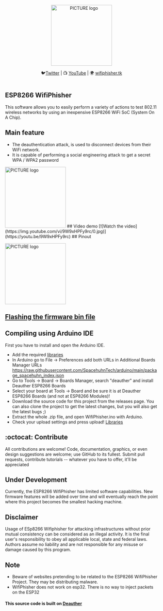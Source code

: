<p align="center"><img alt="PICTURE logo" src="https://i.imgur.com/QVJjB9k.jpg" width="200"></p>

<p align="center">
  🐦<a href="https://twitter.com/244v234">Twitter</a>
| 📺 <a href="https://www.youtube.com/channel/UC5yaB0VU_u4sY-DiE0BGuSw/featured?view_as=subscriber">YouTube</a>
| 🌍 <a href="https://wifiphisher.tk">wifiphisher.tk</a><br>
<br></p>

## ESP8266 WifiPhisher
This software allows you to easily perform a variety of actions to test 802.11 wireless networks by using an inexpensive ESP8266 WiFi SoC (System On A Chip).

## Main feature
* The deauthentication attack, is used to disconnect devices from their WiFi network.	
* It is capable of performing a social engineering attack to get a secret WPA / WPA2 password
<p><img alt="PICTURE logo" src="https://hackster.imgix.net/uploads/attachments/1212751/z2157794471160_228d60f39af25e94bedaa5f43a7ae730_0KtXp9MOEw.jpg?auto=compress%2Cformat&w=740&h=555&fit=max" width="200"</p>
## Video demo
[![Watch the video](https://img.youtube.com/vi/9W9xHPFy9rc/0.jpg)](https://youtu.be/9W9xHPFy9rc)
## Pinout
<p><img alt="PICTURE logo" src="https://hackster.imgix.net/uploads/attachments/1212694/244v234_pe3ov4zwv9_xBZN30K1NU.jpg?auto=compress%2Cformat&w=740&h=555&fit=max" width="200"></p>

## [Flashing the firmware bin file](https://www.hackster.io/234v244/esp8266-wifiphisher-4ed3d3)

## Compiling using Arduino IDE
First you have to install and open the Arduino IDE.
- Add the required [libraries](https://drive.google.com/drive/folders/1QKlt-UVW6BszD1YrvQ47xcYCMHJUfeuS?usp=sharing)
- In Arduino go to File -> Preferences add both URLs in Additional Boards Manager URLs https://raw.githubusercontent.com/SpacehuhnTech/arduino/main/package_spacehuhn_index.json
- Go to Tools -> Board -> Boards Manager, search "deauther" and install Deauther ESP8266 Boards
- Select your board at Tools -> Board and be sure it is at Deauther ESP8266 Boards (and not at ESP8266 Modules)!
- Download the source code for this project from the releases page. You can also clone the project to get the latest changes, but you will also get the latest bugs ;)
- Extract the whole .zip file, and open WifiPhisher.ino with Arduino.
- Check your upload settings and press upload!
[Libraries](https://drive.google.com/drive/folders/1QKlt-UVW6BszD1YrvQ47xcYCMHJUfeuS?usp=sharing)

## :octocat: Contribute
All contributions are welcome! Code, documentation, graphics, or even design suggestions are welcome; use GitHub to its fullest. Submit pull requests, contribute tutorials -- whatever you have to offer, it'll be appreciated

## Under Development
Currently, the ESP8266 WifiPhisher has limited software capabilities. New firmware features will be added over time and will eventually reach the point where this project becomes the smallest hacking machine.

## Disclaimer
Usage of ESp8266 Wifiphisher for attacking infrastructures without prior mutual consistency can be considered as an illegal activity. It is the final user's responsibility to obey all applicable local, state and federal laws. Authors assume no liability and are not responsible for any misuse or damage caused by this program.

## Note
* Beware of websites pretending to be related to the ESP8266 WifiPhisher Project. They may be distributing malware.
* WifiPhisher does not work on esp32. There is no way to inject packets on the ESP32

#### This source code is built on [Deauther](https://github.com/SpacehuhnTech/esp8266_deauther)
